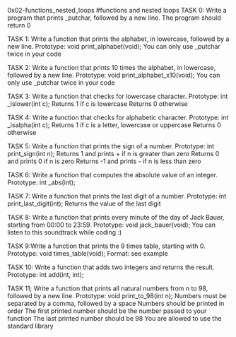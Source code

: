 0x02-functions_nested_loops
#functions and nested loops
TASK 0: Write a program that prints _putchar, followed by a new line.
The program should return 0

TASK 1: Write a function that prints the alphabet, in lowercase, followed by a new line.
Prototype: void print_alphabet(void);
You can only use _putchar twice in your code

TASK 2: Write a function that prints 10 times the alphabet, in lowercase, followed by a new line.
Prototype: void print_alphabet_x10(void);
You can only use _putchar twice in your code

TASK 3: Write a function that checks for lowercase character.
Prototype: int _islower(int c);
Returns 1 if c is lowercase
Returns 0 otherwise 

TASK 4: Write a function that checks for alphabetic character.
Prototype: int _isalpha(int c);
Returns 1 if c is a letter, lowercase or uppercase
Returns 0 otherwise

TASK 5: Write a function that prints the sign of a number.
Prototype: int print_sign(int n);
Returns 1 and prints + if n is greater than zero
Returns 0 and prints 0 if n is zero
Returns -1 and prints - if n is less than zero

TASK 6: Write a function that computes the absolute value of an integer.
Prototype: int _abs(int);

TASK 7: Write a function that prints the last digit of a number.
Prototype: int print_last_digit(int);
Returns the value of the last digit

TASK 8: Write a function that prints every minute of the day of Jack Bauer, starting from 00:00 to 23:59.
Prototype: void jack_bauer(void);
You can listen to this soundtrack while coding :)

TASK 9:Write a function that prints the 9 times table, starting with 0.
Prototype: void times_table(void);
Format: see example

TASK 10:
Write a function that adds two integers and returns the result.
Prototype: int add(int, int);

TASK 11; Write a function that prints all natural numbers from n to 98, followed by a new line.
Prototype: void print_to_98(int n);
Numbers must be separated by a comma, followed by a space
Numbers should be printed in order
The first printed number should be the number passed to your function
The last printed number should be 98
You are allowed to use the standard library
